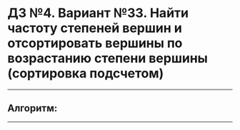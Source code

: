 # ДЗ №4. Вариант №33. Найти частоту степеней вершин и отсортировать вершины по возрастанию степени вершины (сортировка подсчетом)
____
## Алгоритм:
____
